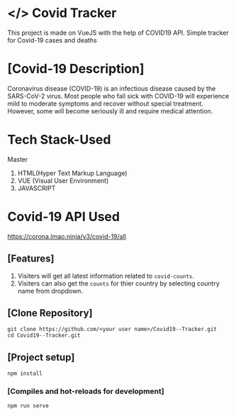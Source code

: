 # </> Covid Tracker
This project is made on VueJS with the help of COVID19 API.
Simple tracker for Covid-19 cases and deaths
# [Covid-19 Description]

Coronavirus disease (COVID-19) is an infectious disease caused by the SARS-CoV-2 virus.
Most people who fall sick with COVID-19 will experience mild to moderate symptoms and recover without special treatment. However, some will become seriously ill and require medical attention.

# Tech Stack-Used
 Master
1. HTML(Hyper Text Markup Language)
2. VUE (Visual User Environment)
3. JAVASCRIPT

# Covid-19 API Used
https://corona.lmao.ninja/v3/covid-19/all


## [Features]
1. Visiters will get all latest information related to `covid-counts`.
2. Visiters can also get the `counts` for thier country by selecting country name from dropdown.

## [Clone Repository]
```
git clone https://github.com/<your user name>/Covid19--Tracker.git
cd Covid19--Tracker.git
```

## [Project setup]
```
npm install
```

### [Compiles and hot-reloads for development]

```
npm run serve
```



